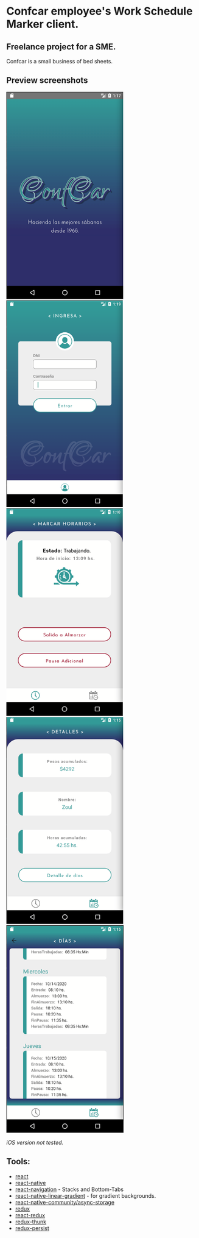 # Confcar employee's Work Schedule Marker client.

## Freelance project for a SME.

Confcar is a small business of bed sheets.

## Preview screenshots

![Splash](./readmeImgs/screen0.png)
![Login](./readmeImgs/screen4.png)
![Marker](./readmeImgs/screen1.png)
![Summary](./readmeImgs/screen2.png)
![Details](./readmeImgs/screen3.png)

_iOS version not tested._

## Tools:
* [react](https://es.reactjs.org/)
* [react-native](https://reactnative.dev/)
* [react-navigation](https://reactnavigation.org/) - Stacks and Bottom-Tabs
* [react-native-linear-gradient](https://www.npmjs.com/package/react-native-linear-gradient) - for gradient backgrounds.
* [react-native-community/async-storage](https://react-native-async-storage.github.io/async-storage/)
* [redux](https://redux.js.org/)
* [react-redux](https://react-redux.js.org/)
* [redux-thunk](https://www.npmjs.com/package/redux-thunk)
* [redux-persist](https://www.npmjs.com/package/redux-persist)
